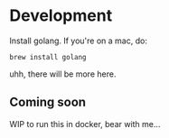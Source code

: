 # Development

Install golang. If you're on a mac, do:
```
brew install golang
```

uhh, there will be more here.

## Coming soon

WIP to run this in docker, bear with me...
